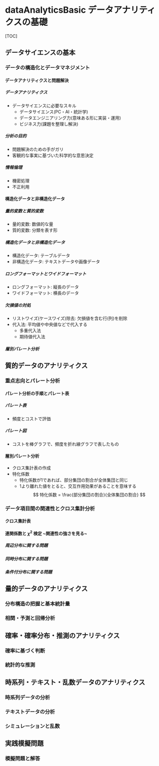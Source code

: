 # dataAnalyticsBasic データアナリティクスの基礎

[TOC]

## データサイエンスの基本
### データの構造化とデータマネジメント

#### データアナリティクスと問題解決
##### データアナリティクス
- データサイエンスに必要なスキル
    - データサイエンス(PC・AI・統計学)
    - データエンジニアリング力(意味ある形に実装・運用)
    - ビジネス力(課題を整理し解決)
##### 分析の目的
- 問題解決のための手がガリ
- 客観的な事実に基づいた科学的な意思決定
##### 情報倫理
- 機密処理
- 不正利用

#### 構造化データと非構造化データ
##### 量的変数と質的変数
- 量的変数: 数値的な量
- 質的変数: 分類を表す形
##### 構造化データと非構造化データ
- 構造化データ: テーブルデータ
- 非構造化データ: テキストデータや画像データ
##### ロングフォーマットとワイドフォーマット
- ロングフォーマット: 縦長のデータ
- ワイドフォーマット: 横長のデータ
##### 欠損値の対処
- リストワイズ(ケースワイズ)除去: 欠損値を含む行(列)を削除
- 代入法: 平均値や中央値などで代入する
    - 多重代入法
    - 期待値代入法
##### 層別パレート分析

## 質的データのアナリティクス
### 重点志向とパレート分析
#### パレート分析の手順とパレート表
##### パレート表
- 頻度とコストで評価
##### パレート図
- コストを棒グラフで、頻度を折れ線グラフで表したもの
#### 層別パレート分析
- クロス集計表の作成
- 特化係数
    - 特化係数が1であれば、部分集団の割合が全体集団と同じ
    - 1より離れた値をとると、交互作用効果があることを意味する 
$$ 特化係数 = \frac{部分集団の割合}{全体集団の割合} $$

### データ項目間の関連性とクロス集計分析
#### クロス集計表
#### 連関係数と $\chi^2$ 検定 ~関連性の強さを見る~
##### 周辺分布に関する問題
##### 同時分布に関する問題
##### 条件付分布に関する問題


## 量的データのアナリティクス
### 分布構造の把握と基本統計量
### 相関・予測と回帰分析

## 確率・確率分布・推測のアナリティクス
### 確率に基づく判断
### 統計的な推測

## 時系列・テキスト・乱数データのアナリティクス
### 時系列データの分析
### テキストデータの分析
### シミュレーションと乱数

## 実践模擬問題
### 模擬問題と解答